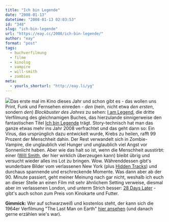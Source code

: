 ```yaml
---
title: "Ich bin Legende"
date: "2008-01-13"
datetime: "2008-01-13 02:03:53"
id: "348"
slug: "ich-bin-legende"
url: "https://eay.cc/2008/ich-bin-legende/"
author: "eay"
format: "post"
tags:
  - buchverfilmung
  - filme
  - kinolog
  - vampire
  - will-smith
  - zombies
meta:
  - yourls_shorturl: "http://eay.li/yg"
---
```


![](/uploads/2008/iamlegend.jpg)Das erste mal im Kino dieses Jahr und schon gibt es - das wollen uns Print, Funk und Fernsehen einreden - _den_ (nein, nicht etwa _den ersten_, sondern _den_) _Blockbuster des Jahres_ zu sehen: [I am Legend](http://www.imdb.com/title/tt0480249/), die dritte Verfilmung des gleichnamigen Buches, das hierzulande sinnigerweise den fantastischen Titel [Ich bin Legende](http://de.wikipedia.org/wiki/Ich_bin_Legende) trägt. Story-technisch hat man das ganze etwas mehr ins Jahr 2008 verfrachtet und das geht dann so: Ein Virus, das ursprünglich dazu entwickelt wurde, Krebs zu heilen, rafft 99 Prozent der Menschheit dahin. Der Rest verwandelt sich in Zombie-Vampire, die unglaublich viel Hunger und unglaublich viel Angst vor Sonnenlicht haben. Aber wie das halt so ist, wenn die Menschheit ausstirbt: einer ([Will Smith](http://www.will-smith-fanseite.de/), der hier wirklich überzeugen kann) bleibt übrig und versucht wieder alles ins Lot zu bringen. Wow. Währenddessen gibt's wunderbare Bilder vom verlassenen New York (plus [Hidden Tracks](//eay.cc/2008/hidden-tracks/)) und durchaus spannende und erschreckende Momente. Was dann aber ab der 90. Minute passiert, geht meiner Meinung nach gar nicht, weshalb ich euch an dieser Stelle an einen Film mit sehr ähnlichem Setting verweise, diesmal aber im verlassenen London, und unterm Strich besser: [28 Days Later](http://www.amazon.de/exec/obidos/ASIN/B0000D8UZ1/eayznet-21) - gibt's auch schon zum Preis von Kinokarte und Futter.

**Gimmick:** Wer auf schwarzweiß und kostenlos steht, der kann sich die 1964er Verfilmung "The Last Man on Earth" [hier ansehen](http://www.archive.org/details/the-last-man-on-earth) (und danach gerne erzählen wie's war).
